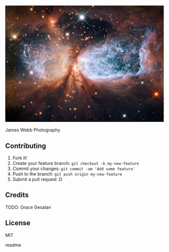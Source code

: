 ![alt text](stars.jpg "James Webb Photography")


James Webb Photography

## Contributing

1. Fork it!
2. Create your feature branch: `git checkout -b my-new-feature`
3. Commit your changes: `git commit -am 'Add some feature'`
4. Push to the branch: `git push origin my-new-feature`
5. Submit a pull request :D

## Credits

TODO: Grace Gesalan

## License

MIT

</content>
  <tabTrigger>readme</tabTrigger>
</snippet>
 
